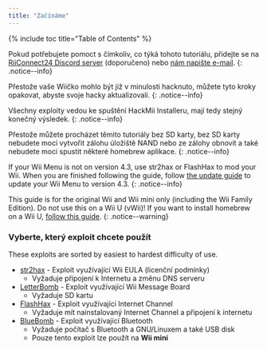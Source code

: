 ```yaml
---
title: "Začínáme"
---
```


{% include toc title="Table of Contents" %}

Pokud potřebujete pomoct s čímkoliv, co týká tohoto tutoriálu, přidejte se na [RiiConnect24 Discord server](https://discord.gg/rc24) (doporučeno) nebo [nám napište e-mail](mailto:support@riiconnect24.net).
{: .notice--info}

Přestože vaše Wiičko mohlo být již v minulosti hacknuto, můžete tyto kroky opakovat, abyste svoje hacky aktualizovali.
{: .notice--info}

Všechny exploity vedou ke spuštění HackMii Installeru, mají tedy stejný konečný výsledek.
{: .notice--info}

Přestože můžete procházet těmito tutoriály bez SD karty, bez SD karty nebudete moci vytvořit zálohu úložiště NAND nebo ze zálohy obnovit a také nebudete moci spustit některé homebrew aplikace.
{: .notice--info}

If your Wii Menu is not on version 4.3, use str2hax or FlashHax to mod your Wii. When you are finished following the guide, follow [the update guide](update) to update your Wii Menu to version 4.3.
{: .notice--info}

This guide is for the original Wii and Wii mini only (including the Wii Family Edition). Do not use this on a Wii U (vWii)! If you want to install homebrew on a Wii U, [follow this guide](https://wiiu.hacks.guide).
{: .notice--warning}

### Vyberte, který exploit chcete použít

These exploits are sorted by easiest to hardest difficulty of use.

- [str2hax](str2hax) - Exploit využívající Wii EULA (licenční podmínky)
    * Vyžaduje připojení k Internetu a změnu DNS serveru
- [LetterBomb](letterbomb) - Exploit využívající Wii Message Board
    * Vyžaduje SD kartu
- [FlashHax](flashhax) - Exploit využívající Internet Channel
    * Vyžaduje mít nainstalovaný Internet Channel a připojení k internetu
- [BlueBomb](bluebomb) - Exploit využívající Bluetooth
    * Vyžaduje počítač s Bluetooth a GNU/Linuxem a také USB disk
    * Pouze tento exploit lze použít na **Wii mini**
